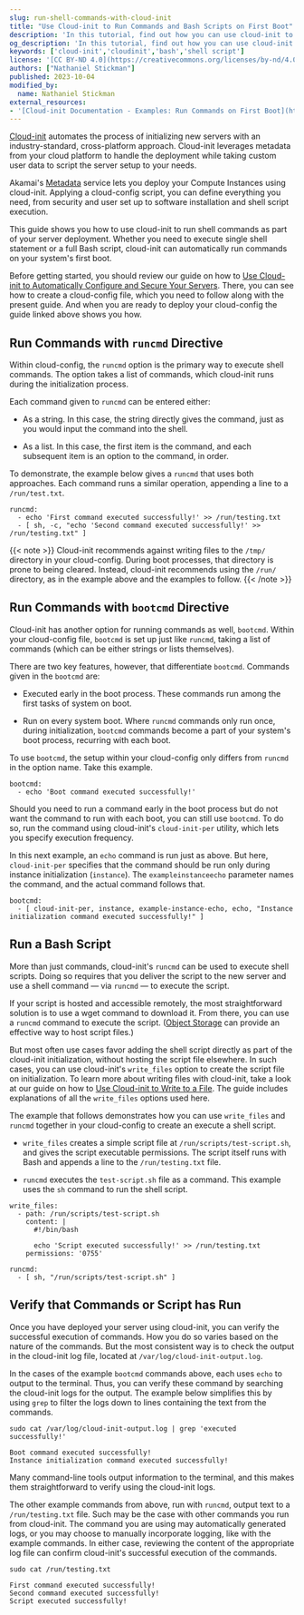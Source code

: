 ```yaml
---
slug: run-shell-commands-with-cloud-init
title: "Use Cloud-init to Run Commands and Bash Scripts on First Boot"
description: 'In this tutorial, find out how you can use cloud-init to run shell commands and Bash script on first booting up a new server.'
og_description: 'In this tutorial, find out how you can use cloud-init to run shell commands and Bash script on first booting up a new server.'
keywords: ['cloud-init','cloudinit','bash','shell script']
license: '[CC BY-ND 4.0](https://creativecommons.org/licenses/by-nd/4.0)'
authors: ["Nathaniel Stickman"]
published: 2023-10-04
modified_by:
  name: Nathaniel Stickman
external_resources:
- '[Cloud-init Documentation - Examples: Run Commands on First Boot](https://cloudinit.readthedocs.io/en/latest/reference/examples.html#run-commands-on-first-boot)'
---
```


[Cloud-init](https://cloudinit.readthedocs.io/en/latest/index.html) automates the process of initializing new servers with an industry-standard, cross-platform approach. Cloud-init leverages metadata from your cloud platform to handle the deployment while taking custom user data to script the server setup to your needs.

Akamai's [Metadata](/docs/products/compute/compute-instances/guides/metadata/) service lets you deploy your Compute Instances using cloud-init. Applying a cloud-config script, you can define everything you need, from security and user set up to software installation and shell script execution.

This guide shows you how to use cloud-init to run shell commands as part of your server deployment. Whether you need to execute single shell statement or a full Bash script, cloud-init can automatically run commands on your system's first boot.

Before getting started, you should review our guide on how to [Use Cloud-init to Automatically Configure and Secure Your Servers](/docs/guides/configure-and-secure-servers-with-cloud-init/). There, you can see how to create a cloud-config file, which you need to follow along with the present guide. And when you are ready to deploy your cloud-config the guide linked above shows you how.

## Run Commands with `runcmd` Directive

Within cloud-config, the `runcmd` option is the primary way to execute shell commands. The option takes a list of commands, which cloud-init runs during the initialization process.

Each command given to `runcmd` can be entered either:

- As a string. In this case, the string directly gives the command, just as you would input the command into the shell.

- As a list. In this case, the first item is the command, and each subsequent item is an option to the command, in order.

To demonstrate, the example below gives a `runcmd` that uses both approaches. Each command runs a similar operation, appending a line to a `/run/test.txt`.

```file {title="cloud-config.yaml" lang="yaml"}
runcmd:
  - echo 'First command executed successfully!' >> /run/testing.txt
  - [ sh, -c, "echo 'Second command executed successfully!' >> /run/testing.txt" ]
```

{{< note >}}
Cloud-init recommends against writing files to the `/tmp/` directory in your cloud-config. During boot processes, that directory is prone to being cleared. Instead, cloud-init recommends using the `/run/` directory, as in the example above and the examples to follow.
{{< /note >}}

## Run Commands with `bootcmd` Directive

Cloud-init has another option for running commands as well, `bootcmd`. Within your cloud-config file, `bootcmd` is set up just like `runcmd`, taking a list of commands (which can be either strings or lists themselves).

There are two key features, however, that differentiate `bootcmd`. Commands given in the `bootcmd` are:

- Executed early in the boot process. These commands run among the first tasks of system on boot.

- Run on every system boot. Where `runcmd` commands only run once, during initialization, `bootcmd` commands become a part of your system's boot process, recurring with each boot.

To use `bootcmd`, the setup within your cloud-config only differs from `runcmd` in the option name. Take this example.

```file {title="cloud-config.yaml" lang="yaml"}
bootcmd:
  - echo 'Boot command executed successfully!'
```

Should you need to run a command early in the boot process but do not want the command to run with each boot, you can still use `bootcmd`. To do so, run the command using cloud-init's `cloud-init-per` utility, which lets you specify execution frequency.

In this next example, an `echo` command is run just as above. But here, `cloud-init-per` specifies that the command should be run only during instance initialization (`instance`). The `exampleinstanceecho` parameter names the command, and the actual command follows that.

```file {title="cloud-config.yaml" lang="yaml"}
bootcmd:
  - [ cloud-init-per, instance, example-instance-echo, echo, "Instance initialization command executed successfully!" ]
```

## Run a Bash Script

More than just commands, cloud-init's `runcmd` can be used to execute shell scripts. Doing so requires that you deliver the script to the new server and use a shell command — via `runcmd` — to execute the script.

If your script is hosted and accessible remotely, the most straightforward solution is to use a wget command to download it. From there, you can use a `runcmd` command to execute the script. ([Object Storage](/docs/products/storage/object-storage/get-started/) can provide an effective way to host script files.)

But most often use cases favor adding the shell script directly as part of the cloud-init initialization, without hosting the script file elsewhere. In such cases, you can use cloud-init's `write_files` option to create the script file on initialization. To learn more about writing files with cloud-init, take a look at our guide on how to [Use Cloud-init to Write to a File](/docs/guides/write-files-with-cloud-init/). The guide includes explanations of all the `write_files` options used here.

The example that follows demonstrates how you can use `write_files` and `runcmd` together in your cloud-config to create an execute a shell script.

- `write_files` creates a simple script file at `/run/scripts/test-script.sh`, and gives the script executable permissions. The script itself runs with Bash and appends a line to the `/run/testing.txt` file.

- `runcmd` executes the `test-script.sh` file as a command. This example uses the `sh` command to run the shell script.

```file {title="cloud-config.yaml" lang="yaml"}
write_files:
  - path: /run/scripts/test-script.sh
    content: |
      #!/bin/bash

      echo 'Script executed successfully!' >> /run/testing.txt
    permissions: '0755'

runcmd:
  - [ sh, "/run/scripts/test-script.sh" ]
```

## Verify that Commands or Script has Run

Once you have deployed your server using cloud-init, you can verify the successful execution of commands. How you do so varies based on the nature of the commands. But the most consistent way is to check the output in the cloud-init log file, located at `/var/log/cloud-init-output.log`.

In the cases of the example `bootcmd` commands above, each uses `echo` to output to the terminal. Thus, you can verify these command by searching the cloud-init logs for the output. The example below simplifies this by using `grep` to filter the logs down to lines containing the text from the commands.

```command
sudo cat /var/log/cloud-init-output.log | grep 'executed successfully!'
```

```output
Boot command executed successfully!
Instance initialization command executed successfully!
```

Many command-line tools output information to the terminal, and this makes them straightforward to verify using the cloud-init logs.

The other example commands from above, run with `runcmd`, output text to a `/run/testing.txt` file. Such may be the case with other commands you run from cloud-init. The command you are using may automatically generated logs, or you may choose to manually incorporate logging, like with the example commands. In either case, reviewing the content of the appropriate log file can confirm cloud-init's successful execution of the commands.

```command
sudo cat /run/testing.txt
```

```output
First command executed successfully!
Second command executed successfully!
Script executed successfully!
```
